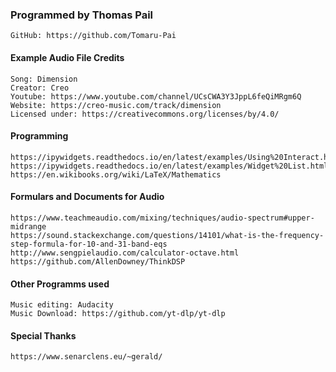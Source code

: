 ### Programmed by Thomas Pail
    GitHub: https://github.com/Tomaru-Pai

#### Example Audio File Credits
    Song: Dimension 
    Creator: Creo 
    Youtube: https://www.youtube.com/channel/UCsCWA3Y3JppL6feQiMRgm6Q 
    Website: https://creo-music.com/track/dimension
    Licensed under: https://creativecommons.org/licenses/by/4.0/

#### Programming
    https://ipywidgets.readthedocs.io/en/latest/examples/Using%20Interact.html
    https://ipywidgets.readthedocs.io/en/latest/examples/Widget%20List.html
    https://en.wikibooks.org/wiki/LaTeX/Mathematics

#### Formulars and Documents for Audio
    https://www.teachmeaudio.com/mixing/techniques/audio-spectrum#upper-midrange
    https://sound.stackexchange.com/questions/14101/what-is-the-frequency-step-formula-for-10-and-31-band-eqs
    http://www.sengpielaudio.com/calculator-octave.html
    https://github.com/AllenDowney/ThinkDSP
    
#### Other Programms used
    Music editing: Audacity
    Music Download: https://github.com/yt-dlp/yt-dlp
    
#### Special Thanks
    https://www.senarclens.eu/~gerald/
